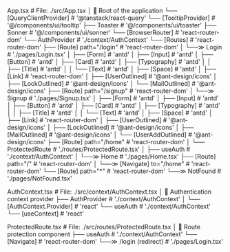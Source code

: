 App.tsx                                      # File: ./src/App.tsx
│                                            🔸 Root of the application
└── [QueryClientProvider]                   # '@tanstack/react-query'
    └── [TooltipProvider]                   # '@/components/ui/tooltip'
        ├── Toaster                         # '@/components/ui/toaster'
        ├── Sonner                          # '@/components/ui/sonner'
        └── [BrowserRouter]                # 'react-router-dom'
            └── AuthProvider                # './context/AuthContext'
                └── [Routes]                # 'react-router-dom'
                    ├── [Route] path="/login" # 'react-router-dom'
                    │   └──≫ Login          # './pages/Login.tsx'
                    │       ├── [Form]      # 'antd'
                    │       ├── [Input]     # 'antd'
                    │       ├── [Button]    # 'antd'
                    │       ├── [Card]      # 'antd'
                    │       ├── [Typography] # 'antd'
                    │       │   ├── [Title] # 'antd'
                    │       │   └── [Text]  # 'antd'
                    │       ├── [Space]     # 'antd'
                    │       ├── [Link]      # 'react-router-dom'
                    │       ├── [UserOutlined] # '@ant-design/icons'
                    │       ├── [LockOutlined] # '@ant-design/icons'
                    │       └── [MailOutlined] # '@ant-design/icons'
                    ├── [Route] path="/signup" # 'react-router-dom'
                    │   └──≫ Signup         # './pages/Signup.tsx'
                    │       ├── [Form]      # 'antd'
                    │       ├── [Input]     # 'antd'
                    │       ├── [Button]    # 'antd'
                    │       ├── [Card]      # 'antd'
                    │       ├── [Typography] # 'antd'
                    │       │   ├── [Title] # 'antd'
                    │       │   └── [Text]  # 'antd'
                    │       ├── [Space]     # 'antd'
                    │       ├── [Link]      # 'react-router-dom'
                    │       ├── [UserOutlined] # '@ant-design/icons'
                    │       ├── [LockOutlined] # '@ant-design/icons'
                    │       ├── [MailOutlined] # '@ant-design/icons'
                    │       └── [UserAddOutlined] # '@ant-design/icons'
                    ├── [Route] path="/home" # 'react-router-dom'
                    │   └── ProtectedRoute  # './routes/ProtectedRoute.tsx'
                    │       ├── useAuth      # './context/AuthContext'
                    │       └──≫ Home       # './pages/Home.tsx'
                    ├── [Route] path="/"    # 'react-router-dom'
                    │   └──≫ [Navigate] to="/home" # 'react-router-dom'
                    └── [Route] path="*"    # 'react-router-dom'
                        └──≫ NotFound      # './pages/NotFound.tsx'

AuthContext.tsx                             # File: ./src/context/AuthContext.tsx
│                                            🔸 Authentication context provider
├── AuthProvider                           # './context/AuthContext'
│   └── [AuthContext.Provider]             # 'react'
└── useAuth                                # './context/AuthContext'
    └── [useContext]                       # 'react'

ProtectedRoute.tsx                         # File: ./src/routes/ProtectedRoute.tsx
│                                            🔸 Route protection component
├── useAuth                                # './context/AuthContext'
└── [Navigate]                             # 'react-router-dom'
    └──≫ /login (redirect)                # './pages/Login.tsx'

